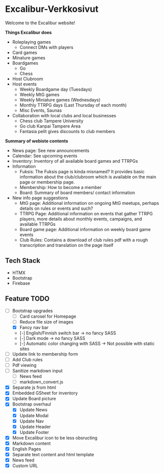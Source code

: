 # Excalibur-Verkkosivut
Welcome to the Excalibur website!

**Things Excalibur does**
- Roleplaying games
  - Connect DMs with players
- Card games
- Minature games
- Boardgames
  - Go
  - Chess
- Host Clubroom
- Host events
  - Weekly Boardgame day (Tuesdays)
  - Weekly MtG games
  - Weekly Miniature games (Wednesdays)
  - Monthly TTRPG days (Last Thursday of each month)
  - Misc Events, Saunas
- Collaboration with local clubs and local businesses
  - Chess club Tampere University
  - Go club Kanpai Tampere Area
  - Fantasia pelit gives discounts to club members

**Summary of webiste contents**
- News page: See new announcements
- Calendar: See upcoming events
- Inventory: Inventory of all available board games and TTRPGs
- Information
  - Fuksis: The Fuksis page is kinda misnamed? It provides basic information about the club/clubroom which is available on the main page or membership page.
  - Membership: How to become a member
  - Board: Summary of board members/ contact information
- New info page suggestions
  - MtG page: Additional information on ongoing MtG meetups, perhaps details on rules or events and such?
  - TTRPG Page: Additional information on events that gather TTRPG players, more details about monthly events, campaigns, and available TTRPGs
  - Board game page: Additional information on weekly board game events
  - Club Rules: Contains a download of club rules pdf with a rough transcription and translation on the page itself

## Tech Stack
- HTMX
- Bootstrap
- Firebase

## Feature TODO
- [ ] Bootstrap upgrades
  - [ ] Card carosel for Homepage
  - [ ] Reduce file size of images
  - [X] Fancy nav bar
  - [-] English/Finnish switch bar -> no fancy SASS
  - [-] Dark mode -> no fancy SASS
  - [-] Automatic color changing with SASS -> Not possible with static sites
- [ ] Update link to membership form
- [ ] Add Club rules
- [ ] Pdf viewing
- [ ] Sanitize markdown input
  - [ ] News feed
  - [ ] markdown_convert.js
- [X] Separate js from html
- [X] Embedded GSheet for inventory
- [X] Update Board picture
- [X] Bootstrap overhaul
  - [X] Update News
  - [X] Update Modal
  - [X] Update Nav
  - [X] Update Header
  - [X] Update Footer
- [X] Move Excalibur icon to be less obsructing
- [X] Markdown content
- [X] English Pages
- [X] Separate text content and html template
- [X] News feed
- [X] Custom URL 
